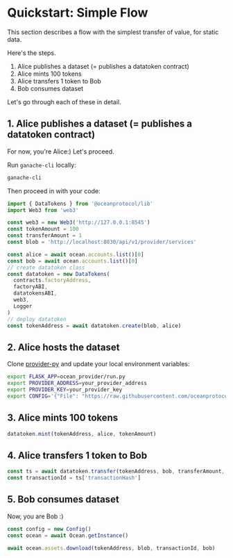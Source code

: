 # Quickstart: Simple Flow

This section describes a flow with the simplest transfer of value, for static data.

Here's the steps.

1. Alice publishes a dataset (= publishes a datatoken contract)
2. Alice mints 100 tokens
3. Alice transfers 1 token to Bob
4. Bob consumes dataset

Let's go through each of these in detail.

## 1. Alice publishes a dataset (= publishes a datatoken contract)

For now, you're Alice:) Let's proceed.

Run `ganache-cli` locally:

```bash
ganache-cli
```

Then proceed in with your code:

```javascript
import { DataTokens } from '@oceanprotocol/lib' 
import Web3 from 'web3'

const web3 = new Web3('http://127.0.0.1:8545')
const tokenAmount = 100
const transferAmount = 1
const blob = 'http://localhost:8030/api/v1/provider/services'

const alice = await ocean.accounts.list()[0]
const bob = await ocean.accounts.list()[0]
// create datatoken class
const datatoken = new DataTokens(
  contracts.factoryAddress,
  factoryABI,
  datatokensABI,
  web3,
  Logger
)
// deploy datatoken
const tokenAddress = await datatoken.create(blob, alice)
```

## 2. Alice hosts the dataset

Clone [provider-py](https://github.com/oceanprotocol/provider-py) and update your local environment variables:

```bash
export FLASK_APP=ocean_provider/run.py
export PROVIDER_ADDRESS=your_provider_address
export PROVIDER_KEY=your_provider_key
export CONFIG='{"File": "https://raw.githubusercontent.com/oceanprotocol/barge/master/README.md"}'
```

## 3. Alice mints 100 tokens

```javascript
datatoken.mint(tokenAddress, alice, tokenAmount)
```

## 4. Alice transfers 1 token to Bob

```javascript
const ts = await datatoken.transfer(tokenAddress, bob, transferAmount, alice)
const transactionId = ts['transactionHash']
```

## 5. Bob consumes dataset

Now, you are Bob :)

```javascript
const config = new Config()
const ocean = await Ocean.getInstance()

await ocean.assets.download(tokenAddress, blob, transactionId, bob)
```
